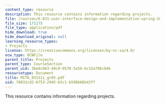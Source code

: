 ```yaml
---
content_type: resource
description: This resource contains information regarding projects.
file: /courses/6-831-user-interface-design-and-implementation-spring-2011/78031cd267532945b5c1b598b66b43ff_MIT6_831S11_gr05.pdf
file_size: 171175
file_type: application/pdf
hide_download: true
hide_download_original: null
learning_resource_types:
- Projects
license: https://creativecommons.org/licenses/by-nc-sa/4.0/
ocw_type: OCWFile
parent_title: Projects
parent_type: CourseSection
parent_uid: 3be6c063-49c0-0578-5a56-bc32a70bcb4b
resourcetype: Document
title: MIT6_831S11_gr05.pdf
uid: 78031cd2-6753-2945-b5c1-b598b66b43ff
---
```

This resource contains information regarding projects.
